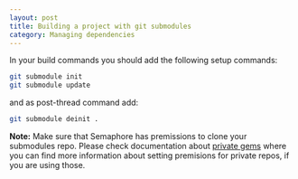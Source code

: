 ```yaml
---
layout: post
title: Building a project with git submodules
category: Managing dependencies
---
```


In your build commands you should add the following setup commands:

```bash
git submodule init
git submodule update
```

and as post-thread command add:

```bash
git submodule deinit .
```

__Note:__
Make sure that Semaphore has premissions to clone your submodules repo. Please check documentation about [private gems](http://docs.semaphoreapp.com/how-to-build-project-with-private-gems) where you can find more information about setting premisions for private repos, if you are using those.
